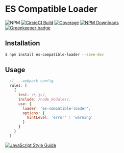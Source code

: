 # ES Compatible Loader

![NPM](https://img.shields.io/npm/v/es-compatible-loader.svg)
[![CircieCI Build](https://img.shields.io/circleci/project/github/vagusX/es-compatible-loader.svg)](https://circleci.com/gh/vagusX/es-compatible-loader)
[![Coverage](https://img.shields.io/codecov/c/github/vagusX/es-compatible-loader.svg)](https://codecov.io/gh/vagusX/es-compatible-loader)
[![NPM Downloads](https://img.shields.io/npm/dm/es-compatible-loader.svg)](https://www.npmjs.com/package/es-compatible-loader)
[![Greenkeeper badge](https://badges.greenkeeper.io/vagusX/es-compatible-loader.svg)](https://greenkeeper.io/)

## Installation

```bash
$ npm install es-compatible-loader --save-dev
```

## Usage

```js
  // ...webpack config
  rules: [
    {
      test: /\.js/,
      include: /node_modules/,
      use: {
        loader: 'es-compatible-loader',
        options: {
          hintLevel: 'error' | 'warning'
        }
      }
    }
  ]
```

[![JavaScript Style Guide](https://cdn.rawgit.com/feross/standard/master/badge.svg)](https://github.com/feross/standard)
